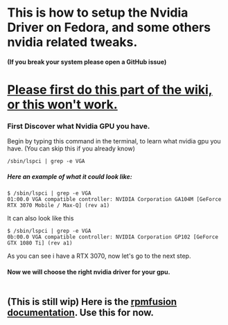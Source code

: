 # This is how to setup the Nvidia Driver on Fedora, and some others nvidia related tweaks.

#### (If you break your system please open a GitHub issue)

# [Please first do this part of the wiki, or this won't work.](dnf-and-repo-tweak.md)

### First Discover what Nvidia GPU you have.
Begin by typing this command in the terminal, to learn what nvidia gpu you have. (You can skip this if you already know)
```
/sbin/lspci | grep -e VGA
```
##### Here an example of what it could look like:
``` 
$ /sbin/lspci | grep -e VGA
01:00.0 VGA compatible controller: NVIDIA Corporation GA104M [GeForce RTX 3070 Mobile / Max-Q] (rev a1)
```
It can also look like this
```
$ /sbin/lspci | grep -e VGA
0b:00.0 VGA compatible controller: NVIDIA Corporation GP102 [GeForce GTX 1080 Ti] (rev a1)
```
As you can see i have a RTX 3070, now let's go to the next step.

#### Now we will choose the right nvidia driver for your gpu.
```

```

## (This is still wip) Here is the [rpmfusion documentation](https://rpmfusion.org/Howto/NVIDIA). Use this for now.
